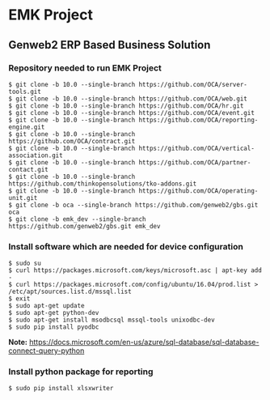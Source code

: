 # EMK Project
## Genweb2 ERP Based Business Solution

### Repository needed to run EMK Project
```
$ git clone -b 10.0 --single-branch https://github.com/OCA/server-tools.git
$ git clone -b 10.0 --single-branch https://github.com/OCA/web.git
$ git clone -b 10.0 --single-branch https://github.com/OCA/hr.git
$ git clone -b 10.0 --single-branch https://github.com/OCA/event.git
$ git clone -b 10.0 --single-branch https://github.com/OCA/reporting-engine.git
$ git clone -b 10.0 --single-branch https://github.com/OCA/contract.git
$ git clone -b 10.0 --single-branch https://github.com/OCA/vertical-association.git
$ git clone -b 10.0 --single-branch https://github.com/OCA/partner-contact.git
$ git clone -b 10.0 --single-branch https://github.com/thinkopensolutions/tko-addons.git
$ git clone -b 10.0 --single-branch https://github.com/OCA/operating-unit.git
$ git clone -b oca --single-branch https://github.com/genweb2/gbs.git oca
$ git clone -b emk_dev --single-branch https://github.com/genweb2/gbs.git emk_dev
```


### Install software which are needed for device configuration

```
$ sudo su
$ curl https://packages.microsoft.com/keys/microsoft.asc | apt-key add -
$ curl https://packages.microsoft.com/config/ubuntu/16.04/prod.list > /etc/apt/sources.list.d/mssql.list
$ exit
$ sudo apt-get update
$ sudo apt-get python-dev
$ sudo apt-get install msodbcsql mssql-tools unixodbc-dev
$ sudo pip install pyodbc
```

<strong>Note:</strong> https://docs.microsoft.com/en-us/azure/sql-database/sql-database-connect-query-python

### Install python package for reporting

```
$ sudo pip install xlsxwriter
```

